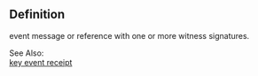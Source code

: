 ## Definition
event message or reference with one or more witness signatures.

See Also:  
[key event receipt](key-event-receipt)
